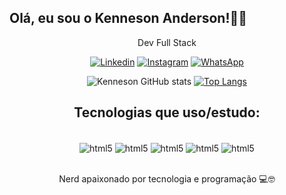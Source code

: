   

## Olá, eu sou o Kenneson Anderson!🧑‍💻


<div style="text-align:center">
Dev Full Stack 

[![Linkedin](https://img.shields.io/badge/LinkedIn-0077B5?style=for-the-badge&logo=linkedin&logoColor=white)](https://www.linkedin.com/in/kenneson-anderson-3443b9140/)
[![Instagram](https://img.shields.io/badge/Instagram-E4405F?style=for-the-badge&logo=instagram&logoColor=white)](https://www.instagram.com/kenneson_22/)
[![WhatsApp](https://img.shields.io/badge/WhatsApp-25D366?style=for-the-badge&logo=whatsapp&logoColor=white)](https://api.whatsapp.com/send?phone=5593988111109&text=Ol%C3%A1,%20vim%20do%20GitHub%20!%20:)

![Kenneson GitHub stats](https://github-readme-stats.vercel.app/api?username=kenneson&show_icons=true&theme=merko)
[![Top Langs](https://github-readme-stats.vercel.app/api/top-langs/?username=kenneson&hide_progress=false)](https://github.com/anuraghazra/github-readme-stats)

## Tecnologias que uso/estudo:
<div style="display: inline_block"><br/> 
<img align="center" alt="html5" src="https://img.shields.io/badge/HTML5-E34F26?style=for-the-badge&logo=html5&logoColor=white" />
<img align="center" alt="html5" src="https://img.shields.io/badge/CSS3-1572B6?style=for-the-badge&logo=css3&logoColor=white" />
<img align="center" alt="html5" src="https://img.shields.io/badge/JavaScript-F7DF1E?style=for-the-badge&logo=javascript&logoColor=black" />
<img align="center" alt="html5" src="https://img.shields.io/badge/Vue.js-35495E?style=for-the-badge&logo=vue.js&logoColor=4FC08D" />
<img align="center" alt="html5" src="https://img.shields.io/badge/jQuery-0769AD?style=for-the-badge&logo=jquery&logoColor=white" />
</div> <br/>

Nerd apaixonado por tecnologia e programação 💻🤓
<br/>
</div>



